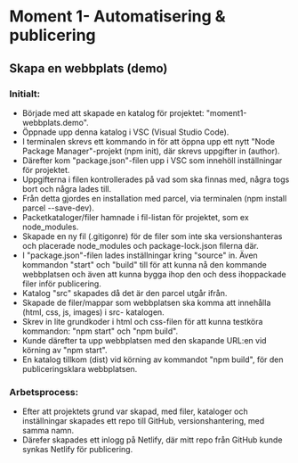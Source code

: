# Moment 1- Automatisering & publicering
## Skapa en webbplats (demo)

### Initialt:
- Började med att skapade en katalog för projektet: "moment1-webbplats.demo".
- Öppnade upp denna katalog i VSC (Visual Studio Code).
- I terminalen skrevs ett kommando in för att öppna upp ett nytt "Node Package Manager"-projekt (npm init), där skrevs uppgifter in (author). 
- Därefter kom "package.json"-filen upp i VSC som innehöll inställningar för projektet. 
- Uppgifterna i filen kontrollerades på vad som ska finnas med, några togs bort och några lades till. 
- Från detta gjordes en installation med parcel, via terminalen (npm install parcel --save-dev).
- Packetkataloger/filer hamnade i fil-listan för projektet, som ex node_modules.
- Skapade en ny fil (.gitigonre) för de filer som inte ska versionshanteras och placerade node_modules och package-lock.json filerna där. 
- I "package.json"-filen lades inställningar kring "source" in. Även kommandon "start" och "build" till för att kunna nå den kommande webbplatsen och även att kunna bygga ihop den och dess ihoppackade filer inför publicering.
- Katalog "src" skapades då det är den parcel utgår ifrån.
- Skapade de filer/mappar som webbplatsen ska komma att innehålla (html, css, js, images) i src- katalogen. 
- Skrev in lite grundkoder i html och css-filen för att kunna testköra kommandon: "npm start" och "npm build".
- Kunde därefter ta upp webbplatsen med den skapande URL:en vid körning av "npm start". 
- En katalog tillkom (dist) vid körning av kommandot "npm build", för den publiceringsklara webbplatsen.

### Arbetsprocess: 
- Efter att projektets grund var skapad, med filer, kataloger och inställningar skapades ett repo till GitHub, versionshantering, med samma namn.
- Därefer skapades ett inlogg på Netlify, där mitt repo från GitHub kunde synkas Netlify för publicering. 
